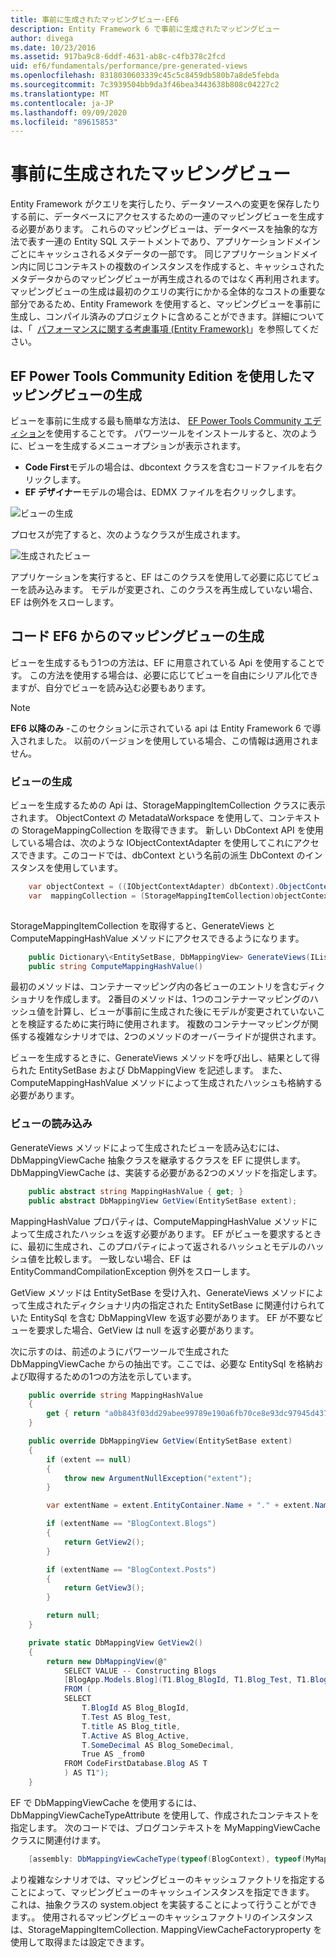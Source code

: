 ```yaml
---
title: 事前に生成されたマッピングビュー-EF6
description: Entity Framework 6 で事前に生成されたマッピングビュー
author: divega
ms.date: 10/23/2016
ms.assetid: 917ba9c8-6ddf-4631-ab8c-c4fb378c2fcd
uid: ef6/fundamentals/performance/pre-generated-views
ms.openlocfilehash: 8318030603339c45c5c8459db580b7a8de5febda
ms.sourcegitcommit: 7c3939504bb9da3f46bea3443638b808c04227c2
ms.translationtype: MT
ms.contentlocale: ja-JP
ms.lasthandoff: 09/09/2020
ms.locfileid: "89615853"
---
```

# <a name="pre-generated-mapping-views"></a>事前に生成されたマッピングビュー
Entity Framework がクエリを実行したり、データソースへの変更を保存したりする前に、データベースにアクセスするための一連のマッピングビューを生成する必要があります。 これらのマッピングビューは、データベースを抽象的な方法で表す一連の Entity SQL ステートメントであり、アプリケーションドメインごとにキャッシュされるメタデータの一部です。 同じアプリケーションドメイン内に同じコンテキストの複数のインスタンスを作成すると、キャッシュされたメタデータからのマッピングビューが再生成されるのではなく再利用されます。 マッピングビューの生成は最初のクエリの実行にかかる全体的なコストの重要な部分であるため、Entity Framework を使用すると、マッピングビューを事前に生成し、コンパイル済みのプロジェクトに含めることができます。詳細については、「  [パフォーマンスに関する考慮事項 (Entity Framework)](xref:ef6/fundamentals/performance/perf-whitepaper)」を参照してください。

## <a name="generating-mapping-views-with-the-ef-power-tools-community-edition"></a>EF Power Tools Community Edition を使用したマッピングビューの生成

ビューを事前に生成する最も簡単な方法は、 [EF Power Tools Community エディション](https://marketplace.visualstudio.com/items?itemName=ErikEJ.EntityFramework6PowerToolsCommunityEdition)を使用することです。 パワーツールをインストールすると、次のように、ビューを生成するメニューオプションが表示されます。

-   **Code First**モデルの場合は、dbcontext クラスを含むコードファイルを右クリックします。
-   **EF デザイナー**モデルの場合は、EDMX ファイルを右クリックします。

![ビューの生成](~/ef6/media/generateviews.png)

プロセスが完了すると、次のようなクラスが生成されます。

![生成されたビュー](~/ef6/media/generatedviews.png)

アプリケーションを実行すると、EF はこのクラスを使用して必要に応じてビューを読み込みます。 モデルが変更され、このクラスを再生成していない場合、EF は例外をスローします。

## <a name="generating-mapping-views-from-code---ef6-onwards"></a>コード EF6 からのマッピングビューの生成

ビューを生成するもう1つの方法は、EF に用意されている Api を使用することです。 この方法を使用する場合は、必要に応じてビューを自由にシリアル化できますが、自分でビューを読み込む必要もあります。

> [!NOTE]
> **EF6 以降のみ** -このセクションに示されている api は Entity Framework 6 で導入されました。 以前のバージョンを使用している場合、この情報は適用されません。

### <a name="generating-views"></a>ビューの生成

ビューを生成するための Api は、StorageMappingItemCollection クラスに表示されます。 ObjectContext の MetadataWorkspace を使用して、コンテキストの StorageMappingCollection を取得できます。 新しい DbContext API を使用している場合は、次のような IObjectContextAdapter を使用してこれにアクセスできます。このコードでは、dbContext という名前の派生 DbContext のインスタンスを使用しています。

``` csharp
    var objectContext = ((IObjectContextAdapter) dbContext).ObjectContext;
    var  mappingCollection = (StorageMappingItemCollection)objectContext.MetadataWorkspace
                                                                        .GetItemCollection(DataSpace.CSSpace);
```

StorageMappingItemCollection を取得すると、GenerateViews と ComputeMappingHashValue メソッドにアクセスできるようになります。

``` csharp
    public Dictionary\<EntitySetBase, DbMappingView> GenerateViews(IList<EdmSchemaError> errors)
    public string ComputeMappingHashValue()
```

最初のメソッドは、コンテナーマッピング内の各ビューのエントリを含むディクショナリを作成します。 2番目のメソッドは、1つのコンテナーマッピングのハッシュ値を計算し、ビューが事前に生成された後にモデルが変更されていないことを検証するために実行時に使用されます。 複数のコンテナーマッピングが関係する複雑なシナリオでは、2つのメソッドのオーバーライドが提供されます。

ビューを生成するときに、GenerateViews メソッドを呼び出し、結果として得られた EntitySetBase および DbMappingView を記述します。 また、ComputeMappingHashValue メソッドによって生成されたハッシュも格納する必要があります。

### <a name="loading-views"></a>ビューの読み込み

GenerateViews メソッドによって生成されたビューを読み込むには、DbMappingViewCache 抽象クラスを継承するクラスを EF に提供します。 DbMappingViewCache は、実装する必要がある2つのメソッドを指定します。

``` csharp
    public abstract string MappingHashValue { get; }
    public abstract DbMappingView GetView(EntitySetBase extent);
```

MappingHashValue プロパティは、ComputeMappingHashValue メソッドによって生成されたハッシュを返す必要があります。 EF がビューを要求するときに、最初に生成され、このプロパティによって返されるハッシュとモデルのハッシュ値を比較します。 一致しない場合、EF は EntityCommandCompilationException 例外をスローします。

GetView メソッドは EntitySetBase を受け入れ、GenerateViews メソッドによって生成されたディクショナリ内の指定された EntitySetBase に関連付けられていた EntitySql を含む DbMappingVIew を返す必要があります。 EF が不要なビューを要求した場合、GetView は null を返す必要があります。

次に示すのは、前述のようにパワーツールで生成された DbMappingViewCache からの抽出です。ここでは、必要な EntitySql を格納および取得するための1つの方法を示しています。

``` csharp
    public override string MappingHashValue
    {
        get { return "a0b843f03dd29abee99789e190a6fb70ce8e93dc97945d437d9a58fb8e2afd2e"; }
    }

    public override DbMappingView GetView(EntitySetBase extent)
    {
        if (extent == null)
        {
            throw new ArgumentNullException("extent");
        }

        var extentName = extent.EntityContainer.Name + "." + extent.Name;

        if (extentName == "BlogContext.Blogs")
        {
            return GetView2();
        }

        if (extentName == "BlogContext.Posts")
        {
            return GetView3();
        }

        return null;
    }

    private static DbMappingView GetView2()
    {
        return new DbMappingView(@"
            SELECT VALUE -- Constructing Blogs
            [BlogApp.Models.Blog](T1.Blog_BlogId, T1.Blog_Test, T1.Blog_title, T1.Blog_Active, T1.Blog_SomeDecimal)
            FROM (
            SELECT
                T.BlogId AS Blog_BlogId,
                T.Test AS Blog_Test,
                T.title AS Blog_title,
                T.Active AS Blog_Active,
                T.SomeDecimal AS Blog_SomeDecimal,
                True AS _from0
            FROM CodeFirstDatabase.Blog AS T
            ) AS T1");
    }
```

EF で DbMappingViewCache を使用するには、DbMappingViewCacheTypeAttribute を使用して、作成されたコンテキストを指定します。 次のコードでは、ブログコンテキストを MyMappingViewCache クラスに関連付けます。

``` csharp
    [assembly: DbMappingViewCacheType(typeof(BlogContext), typeof(MyMappingViewCache))]
```

より複雑なシナリオでは、マッピングビューのキャッシュファクトリを指定することによって、マッピングビューのキャッシュインスタンスを指定できます。 これは、抽象クラスの system.object を実装することによって行うことができます。。 使用されるマッピングビューのキャッシュファクトリのインスタンスは、StorageMappingItemCollection. MappingViewCacheFactoryproperty を使用して取得または設定できます。
